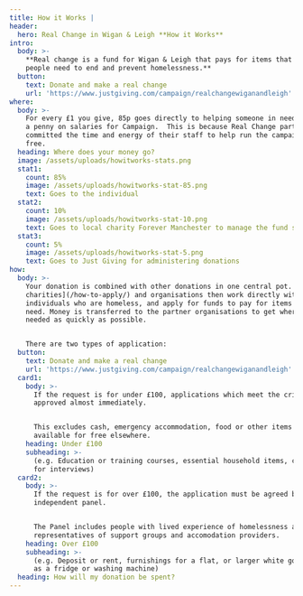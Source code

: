 ```yaml
---
title: How it Works |
header:
  hero: Real Change in Wigan & Leigh **How it Works**
intro:
  body: >-
    **Real change is a fund for Wigan & Leigh that pays for items that local
    people need to end and prevent homelessness.**
  button:
    text: Donate and make a real change
    url: 'https://www.justgiving.com/campaign/realchangewiganandleigh'
where:
  body: >-
    For every £1 you give, 85p goes directly to helping someone in need, and not
    a penny on salaries for Campaign.  This is because Real Change partners have
    committed the time and energy of their staff to help run the campaign for
    free.
  heading: Where does your money go?
  image: /assets/uploads/howitworks-stats.png
  stat1:
    count: 85%
    image: /assets/uploads/howitworks-stat-85.png
    text: Goes to the individual
  stat2:
    count: 10%
    image: /assets/uploads/howitworks-stat-10.png
    text: Goes to local charity Forever Manchester to manage the fund safely
  stat3:
    count: 5%
    image: /assets/uploads/howitworks-stat-5.png
    text: Goes to Just Giving for administering donations
how:
  body: >-
    Your donation is combined with other donations in one central pot. [Local
    charities](/how-to-apply/) and organisations then work directly with
    individuals who are homeless, and apply for funds to pay for items they
    need. Money is transferred to the partner organisations to get where it is
    needed as quickly as possible. 


    There are two types of application:
  button:
    text: Donate and make a real change
    url: 'https://www.justgiving.com/campaign/realchangewiganandleigh'
  card1:
    body: >-
      If the request is for under £100, applications which meet the criteria are
      approved almost immediately.


      This excludes cash, emergency accommodation, food or other items which are
      available for free elsewhere.
    heading: Under £100
    subheading: >-
      (e.g. Education or training courses, essential household items, clothes
      for interviews)
  card2:
    body: >-
      If the request is for over £100, the application must be agreed by an
      independent panel.


      The Panel includes people with lived experience of homelessness alongside
      representatives of support groups and accomodation providers.
    heading: Over £100
    subheading: >-
      (e.g. Deposit or rent, furnishings for a flat, or larger white goods such
      as a fridge or washing machine)
  heading: How will my donation be spent?
---
```


